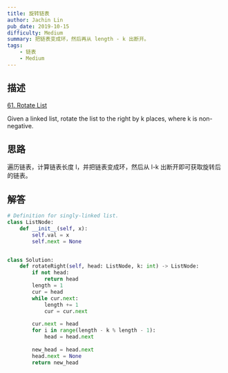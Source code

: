 ```yaml
---
title: 旋转链表
author: Jachin Lin
pub_date: 2019-10-15
difficulty: Medium
summary: 把链表变成环，然后再从 length - k 出断开。
tags:
    - 链表
    - Medium
---
```


## 描述
[61. Rotate List](https://leetcode.com/problems/rotate-list/)

Given a linked list, rotate the list to the right by k places, where k is non-negative.

## 思路

遍历链表，计算链表长度 l，并把链表变成环，然后从 l-k 出断开即可获取旋转后的链表。

## 解答

```python
# Definition for singly-linked list.
class ListNode:
    def __init__(self, x):
        self.val = x
        self.next = None


class Solution:
    def rotateRight(self, head: ListNode, k: int) -> ListNode:
        if not head:
            return head
        length = 1
        cur = head
        while cur.next:
            length += 1
            cur = cur.next
            
        cur.next = head
        for i in range(length - k % length - 1):
            head = head.next
        
        new_head = head.next
        head.next = None
        return new_head
```